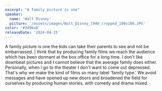 ```yaml
---
excerpt: "A family picture is one"
speaker:
  name: 'Walt Disney'
  picture: '/assets/images/Walt_Disney_1946_cropped_100x100.JPG'
color: '#3d9ba0'
releaseDate: '2024-04-25'
---
```

A family picture is one the kids can take their parents to see and not be embarrassed. | think that by producing family films we reach the audience which has been dormant at the box office for a long time. I don't like downbeat pictures and I cannot believe that the average family does either. Personally, when I go to the theater I don't want to come out depressed. That's why we make the kind of films so many label 'family type.' We avoid messages and have opened up new doors and broadened the field for ourselves by producing human stories, with comedy and drama mixed.